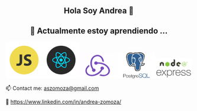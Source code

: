 <h2 align="center">Hola Soy Andrea 👋</h2><p>
<h2 align="center"> 🌱 Actualmente estoy aprendiendo ...</h2><p>
<p align="center"> <img src="https://github.com/andreazomoza/andreazomoza/blob/master/2js.png" width="100"/><img src="https://github.com/andreazomoza/andreazomoza/blob/master/3react.png" width="100"/><img src="https://github.com/andreazomoza/andreazomoza/blob/master/4redux.jpg" width="100"/> <img src="https://github.com/andreazomoza/andreazomoza/blob/master/5psql.png" width="100"/><img src="https://github.com/andreazomoza/andreazomoza/blob/master/6exp.png" width="100"/></p> 




📫 Contact me: aszomoza@gmail.com


🔗 https://www.linkedin.com/in/andrea-zomoza/

<!--
**andreazomoza/andreazomoza** is a ✨ _special_ ✨ repository because its `README.md` (this file) appears on your GitHub profile.




Here are some ideas to get you started:
- 🌱 I’m currently learning ...React 

- 🔭 I’m currently working on ...
- 👯 I’m looking to collaborate on ...
- 🤔 I’m looking for help with ...
- 💬 Ask me about ...
- 📫 How to reach me: ...
- 😄 Pronouns: ...
- ⚡ Fun fact: ...
-->
